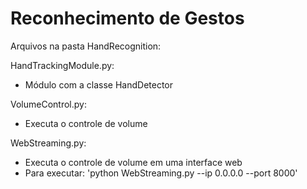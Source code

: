 # Reconhecimento de Gestos
Arquivos na pasta HandRecognition:

HandTrackingModule.py: 
* Módulo com a classe HandDetector

VolumeControl.py: 
* Executa o controle de volume

WebStreaming.py: 
* Executa o controle de volume em uma interface web 
* Para executar: 'python WebStreaming.py --ip 0.0.0.0 --port 8000'
